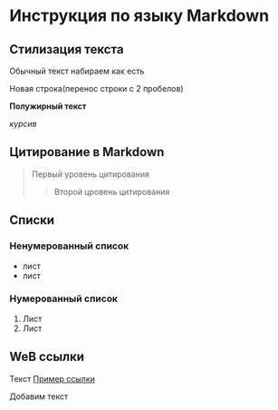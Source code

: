 # Инструкция по языку Markdown

## Стилизация текста


Обычный текст набираем как есть

Новая строка(перенос строки с 2 пробелов)

**Полужирный текст** 

*курсив*



## Цитирование в Markdown
> Первый уровень цитирования 
>> Второй цровень цитирования 

##  Списки 
### Ненумерованный список
* лист 
* лист

### Нумерованный список 
1. Лист
2. Лист 
 

 ## WeB ссылки 
 Текст [Пример ссылки](http.example.com "всплывающая подсказка")

 Добавим текст 